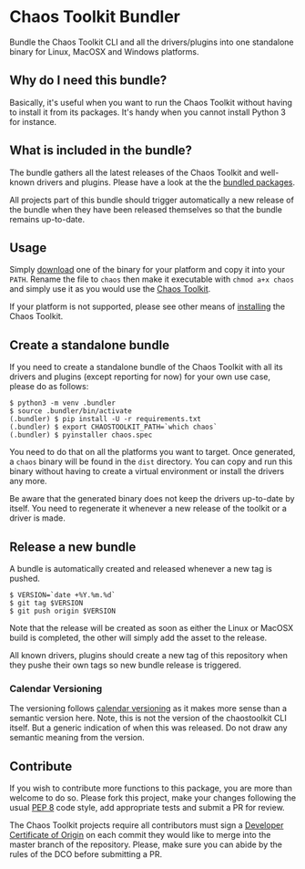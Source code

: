 # Chaos Toolkit Bundler

Bundle the Chaos Toolkit CLI and all the drivers/plugins into one
standalone binary for Linux, MacOSX and Windows platforms.

## Why do I need this bundle?

Basically, it's useful when you want to run the Chaos Toolkit without having
to install it from its packages. It's handy when you cannot install Python 3 for
instance.

## What is included in the bundle?

The bundle gathers all the latest releases of the Chaos Toolkit and well-known
drivers and plugins. Please have a look at the the [bundled packages][deps].

[deps]: https://github.com/chaostoolkit/chaostoolkit-bundler/blob/master/requirements-chaostoolkit.txt

All projects part of this bundle should trigger automatically a new release
of the bundle when they have been released themselves so that the bundle
remains up-to-date.

## Usage

Simply [download][] one of the binary for your platform and copy it
into your `PATH`. Rename the file to `chaos` then make it executable with
`chmod a+x chaos` and simply use it as you would use the
[Chaos Toolkit][chaostoolkit].

[download]: https://github.com/chaostoolkit/chaostoolkit-bundler/releases
[chaostoolkit]: https://chaostoolkit.org/

If your platform is not supported, please see other means of
[installing][install] the Chaos Toolkit.

[install]: https://docs.chaostoolkit.org/reference/usage/install/

## Create a standalone bundle

If you need to create a standalone bundle of the Chaos Toolkit with all its
drivers and plugins (except reporting for now) for your own use case,
please do as follows:

```
$ python3 -m venv .bundler
$ source .bundler/bin/activate
(.bundler) $ pip install -U -r requirements.txt
(.bundler) $ export CHAOSTOOLKIT_PATH=`which chaos`
(.bundler) $ pyinstaller chaos.spec
```

You need to do that on all the platforms you want to target. Once generated,
a `chaos` binary will be found in the `dist` directory. You can copy and
run this binary without having to create a virtual environment or install
the drivers any more.

Be aware that the generated binary does not keep the drivers up-to-date by
itself. You need to regenerate it whenever a new release of the toolkit or a
driver is made.

## Release a new bundle

A bundle is automatically created and released whenever a new tag is pushed.

```
$ VERSION=`date +%Y.%m.%d`
$ git tag $VERSION
$ git push origin $VERSION
```

Note that the release will be created as soon as either the Linux or MacOSX
build is completed, the other will simply add the asset to the release.

All known drivers, plugins should create a new tag of this repository when they
pushe their own tags so new bundle release is triggered.

### Calendar Versioning

The versioning follows [calendar versioning][calver] as it makes more sense
than a semantic version here. Note, this is not the version of the chaostoolkit
CLI itself. But a generic indication of when this was released. Do not draw
any semantic meaning from the version.

[calver]: https://calver.org/

## Contribute

If you wish to contribute more functions to this package, you are more than
welcome to do so. Please fork this project, make your changes following the
usual [PEP 8][pep8] code style, add appropriate tests and submit a PR for
review.

[pep8]: https://pycodestyle.readthedocs.io/en/latest/

The Chaos Toolkit projects require all contributors must sign a
[Developer Certificate of Origin][dco] on each commit they would like to merge
into the master branch of the repository. Please, make sure you can abide by
the rules of the DCO before submitting a PR.

[dco]: https://github.com/probot/dco#how-it-works
